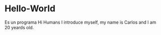# Hello-World
Es un programa 
Hi Humans
I introduce myself, my name is Carlos and I am 20 yeards old.
